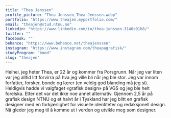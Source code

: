 ```yaml
---
title: "Thea Jenssen"
profile_picture: "Thea Jenssen_Thea Jenssen.webp"
portfolio: "https://www.theajen.myportfolio.com/"
email: "theajen@stud.ntnu.no"
linkedin: "https://www.linkedin.com/in/thea-jenssen-3146a91b8/"
twitter: ""
facebook: ""
behance: "https://www.behance.net/theajenssen"
instagram: "https://www.instagram.com/theapagrafisk/"
studyProgram: "bmed"
slug: "theajen"
---
```


Heihei, jeg heter Thea, er 22 år og kommer fra Porsgrunn. Når jeg var liten var jeg alltid litt forvirra på hva jeg ville bli når jeg ble stor. Jeg var innom forfatter, forsker, bonde og lærer (en veldig god blanding må jeg si). Heldigvis hadde vi valgfaget «grafisk design» på VGS og jeg ble helt forelska. Etter det var det ikke noe annet alternativ. Gjennom 2,5 år på grafisk design NTNU og et halvt år i Tyskland har jeg blitt en grafisk designer med en forkjærlighet for visuelle identiteter og redaksjonell design. Nå gleder jeg meg til å komme ut i verden og utvikle meg som designer.
